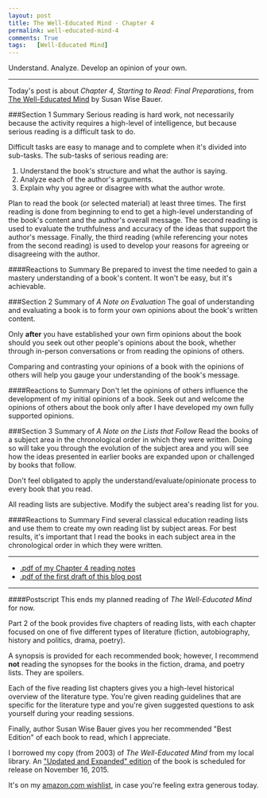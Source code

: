 ```yaml
---
layout: post
title: The Well-Educated Mind - Chapter 4 
permalink: well-educated-mind-4
comments: True
tags:   [Well-Educated Mind]
---
```


Understand. Analyze. Develop an opinion of your own.<!--excerpt-->

-----

Today's post is about *Chapter 4, Starting to Read: Final Preparations*, from [The Well-Educated Mind](http://www.amazon.com/gp/product/0393050947/ref=as_li_qf_sp_asin_il_tl?ie=UTF8&camp=1789&creative=9325&creativeASIN=0393050947&linkCode=as2&tag=6767151-20&linkId=DLLLQ6NYPWZMLZ7A) by Susan Wise Bauer.

###Section 1 Summary
Serious reading is hard work, not necessarily because the activity requires a high-level of intelligence, but because serious reading is a difficult task to do.

Difficult tasks are easy to manage and to complete when it's divided into sub-tasks. The sub-tasks of serious reading are:

  1. Understand the book's structure and what the author is saying.
  2. Analyze each of the author's arguments.
  3. Explain why you agree or disagree with what the author wrote.

Plan to read the book (or selected material) at least three times. The first reading is done from beginning to end to get a high-level understanding of the book's content and the author's overall message. The second reading is used to evaluate the truthfulness and accuracy of the ideas that support the author's message. Finally, the third reading (while referencing your notes from the second reading) is used to develop your reasons for agreeing or disagreeing with the author.

####Reactions to Summary
Be prepared to invest the time needed to gain a mastery understanding of a book's content. It won't be easy, but it's achievable.

###Section 2 Summary of *A Note on Evaluation*
The goal of understanding and evaluating a book is to form your own opinions about the book's written content.

Only **after** you have established your own firm opinions about the book should you seek out other people's opinions about the book, whether through in-person conversations or from reading the opinions of others.

Comparing and contrasting your opinions of a book with the opinions of others will help you gauge your understanding of the book's message.

####Reactions to Summary 
Don't let the opinions of others influence the development of my initial opinions of a book. Seek out and welcome the opinions of others about the book only after I have developed my own fully supported opinions.

###Section 3 Summary of *A Note on the Lists that Follow*
Read the books of a subject area in the chronological order in which they were written. Doing so will take you through the evolution of the subject area and you will see how the ideas presented in earlier books are expanded upon or challenged by books that follow.

Don't feel obligated to apply the understand/evaluate/opinionate process to every book that you read.

All reading lists are subjective. Modify the subject area's reading list for you.

####Reactions to Summary
Find several classical education reading lists and use them to create my own reading list by subject areas. For best results, it's important that I read the books in each subject area in the chronological order in which they were written. 

-----

* [.pdf of my Chapter 4 reading notes](/pdf/well-educated-mind/22Sep2015-well-educated-mind-ch04-reading-notes.pdf)
* [.pdf of the first draft of this blog post](/pdf/well-educated-mind/23Sep2015-well-educated-mind-ch04-summaries-reactions.pdf)

-----

####Postscript
This ends my planned reading of *The Well-Educated Mind* for now.

Part 2 of the book provides five chapters of reading lists, with each chapter focused on one of five different types of literature (fiction, autobiography, history and politics, drama, poetry). 

A synopsis is provided for each recommended book; however, I recommend **not** reading the synopses for the books in the fiction, drama, and poetry lists. They are spoilers.

Each of the five reading list chapters gives you a high-level historical overview of the literature type. You're given reading guidelines that are specific for the literature type and you're given suggested questions to ask yourself during your reading sessions.

Finally, author Susan Wise Bauer gives you her recommended "Best Edition" of each book to read, which I appreciate. 

I borrowed my copy (from 2003) of *The Well-Educated Mind* from my local library. An ["Updated and Expanded" edition](http://www.amazon.com/gp/product/039308096X/ref=as_li_qf_sp_asin_il_tl?ie=UTF8&camp=1789&creative=9325&creativeASIN=039308096X&linkCode=as2&tag=6767151-20&linkId=WTLJQLZKT642CJWI) of the book is scheduled for release on November 16, 2015.

It's on my [amazon.com wishlist](https://amzn.com/w/2WWAOPVELP2BO), in case you're feeling extra generous today.    
